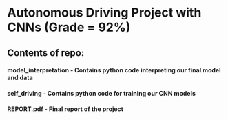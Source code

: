 # Autonomous Driving Project with CNNs (Grade = 92%)

## Contents of repo:
#### model_interpretation - Contains python code interpreting our final model and data
#### self_driving - Contains python code for training our CNN models
#### REPORT.pdf - Final report of the project
